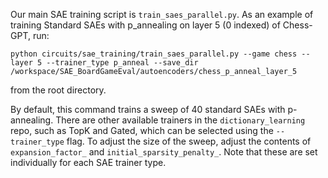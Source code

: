 Our main SAE training script is `train_saes_parallel.py`. As an example of training Standard SAEs with p_annealing on layer 5 (0 indexed) of Chess-GPT, run:

`python circuits/sae_training/train_saes_parallel.py --game chess --layer 5 --trainer_type p_anneal --save_dir /workspace/SAE_BoardGameEval/autoencoders/chess_p_anneal_layer_5`

from the root directory.

By default, this command trains a sweep of 40 standard SAEs with p-annealing. There are other available trainers in the `dictionary_learning` repo, such as TopK and Gated, which can be selected using the `--trainer_type` flag. To adjust the size of the sweep, adjust the contents of `expansion_factor_` and `initial_sparsity_penalty_`. Note that these are set individually for each SAE trainer type.